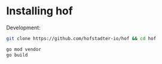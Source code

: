 # Installing hof

Development:

```bash
git clone https://github.com/hofstadter-io/hof && cd hof

go mod vendor
go build
```
